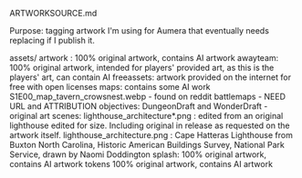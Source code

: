 ARTWORKSOURCE.md 

Purpose: tagging artwork I'm using for Aumera that eventually needs replacing if I publish it. 

assets/
  artwork : 100% original artwork, contains AI artwork
  awayteam: 100% original artwork, intended for players' provided art, as this is the players' art, can contain AI
  freeassets: artwork provided on the internet for free with open licenses
  maps: contains some AI work 
    S1E00_map_tavern_crowsnest.webp - found on reddit battlemaps - NEED URL and ATTRIBUTION
  objectives: DungeonDraft and WonderDraft - original art
  scenes: 
    lighthouse_architecture*.png : edited from an original lighthouse edited for size. Including original in release as requested on the artwork itself. 
    lighthouse_architecture.png : Cape Hatteras Lighthouse from Buxton North Carolina, Historic American Buildings Survey, National Park Service, drawn by Naomi Doddington
  splash: 100% original artwork, contains AI artwork
  tokens 100% original artwork, contains AI artwork
    
